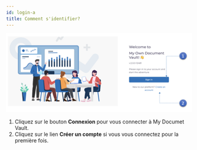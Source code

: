 ```yaml
---
id: login-a
title: Comment s'identifier?
---
```


![sign-in](../static/img/sign-in.png)

1. Cliquez sur le bouton **Connexion** pour vous connecter à My Documet Vault.
2. Cliquez sur le lien **Créer un compte** si vous vous connectez pour la première fois.
